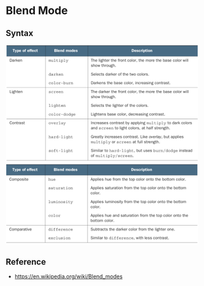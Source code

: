 # Blend Mode

## Syntax
<p float="left">
	<img src="./pix/blend-mode-1.png" width="600" />
	<img src="./pix/blend-mode-2.png" width="600" />
</p>

## Reference
* https://en.wikipedia.org/wiki/Blend_modes